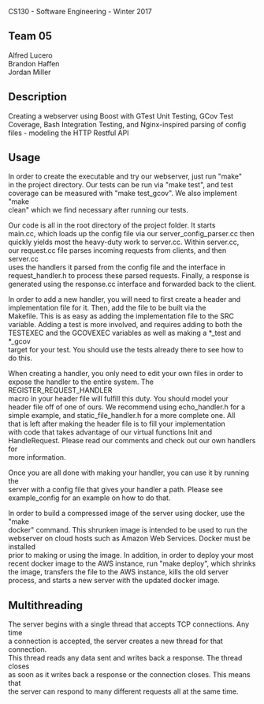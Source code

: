 CS130 - Software Engineering - Winter 2017

## Team 05  
Alfred Lucero  
Brandon Haffen  
Jordan Miller

## Description  
Creating a webserver using Boost with GTest Unit Testing, GCov Test  
Coverage, Bash Integration Testing, and Nginx-inspired parsing of config  
files - modeling the HTTP Restful API  

## Usage  
In order to create the executable and try our webserver, just run "make"  
in the project directory. Our tests can be run via "make test", and test  
coverage can be measured with "make test_gcov". We also implement "make  
clean" which we find necessary after running our tests.  

Our code is all in the root directory of the project folder. It starts  
main.cc, which loads up the config file via our server_config_parser.cc then  
quickly yields most the heavy-duty work to server.cc. Within server.cc,  
our request.cc file parses incoming requests from clients, and then server.cc  
uses the handlers it parsed from the config file and the interface in  
request_handler.h to process these parsed requests. Finally, a response is  
generated using the response.cc interface and forwarded back to the client.  

In order to add a new handler, you will need to first create a header and  
implementation file for it. Then, add the file to be built via the  
Makefile. This is as easy as adding the implementation file to the SRC  
variable. Adding a test is more involved, and requires adding to both the  
TESTEXEC and the GCOVEXEC variables as well as making a *_test and *_gcov  
target for your test. You should use the tests already there to see how to  
do this.  

When creating a handler, you only need to edit your own files in order to  
expose the handler to the entire system. The REGISTER_REQUEST_HANDLER  
macro in your header file will fulfill this duty. You should model your  
header file off of one of ours. We recommend using echo_handler.h for a  
simple example, and static_file_handler.h for a more complete one. All  
that is left after making the header file is to fill your implementation  
with code that takes advantage of our virtual functions Init and  
HandleRequest. Please read our comments and check out our own handlers for  
more information.  

Once you are all done with making your handler, you can use it by running the  
server with a config file that gives your handler a path. Please see  
example_config for an example on how to do that.  

In order to build a compressed image of the server using docker, use the "make  
docker" command. This shrunken image is intended to be used to run the  
webserver on cloud hosts such as Amazon Web Services. Docker must be installed  
prior to making or using the image. In addition, in order to deploy
your most recent docker image to the AWS instance, run "make deploy",
which shrinks the image, transfers the file to the AWS instance, kills
the old server process, and starts a new server with the updated
docker image.

## Multithreading  
The server begins with a single thread that accepts TCP connections. Any time  
a connection is accepted, the server creates a new thread for that connection.  
This thread reads any data sent and writes back a response. The thread closes  
as soon as it writes back a response or the connection closes. This means that  
the server can respond to many different requests all at the same time.

